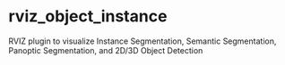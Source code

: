 # rviz_object_instance
RVIZ plugin to visualize Instance Segmentation, Semantic Segmentation, Panoptic Segmentation, and 2D/3D Object Detection
